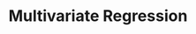 ---
title: "Multivariate Regression"

categories: ['']

tags: ['Multivariate', 'Regression']

arabic: ['الانحدار متعدد المتغيرات']

publishers: ['معجم مصطلحات التعلم الآلي والتعلم العميق وعلم البيانات']

types: "word"

slug: ""
---